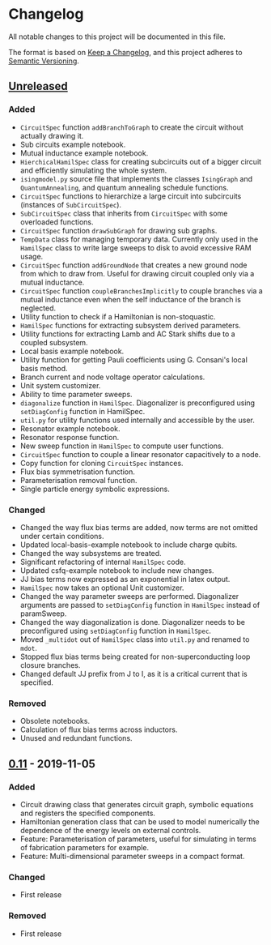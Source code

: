 # Changelog

All notable changes to this project will be documented in this file.

The format is based on [Keep a Changelog](https://keepachangelog.com/en/1.0.0/),
and this project adheres to [Semantic Versioning](https://semver.org/spec/v2.0.0.html).

## [Unreleased]

### Added

- `CircuitSpec` function `addBranchToGraph` to create the circuit without actually drawing it.
- Sub circuits example notebook.
- Mutual inductance example notebook.
- `HierchicalHamilSpec` class for creating subcircuits out of a bigger circuit and efficiently simulating the whole system.
- `isingmodel.py` source file that implements the classes `IsingGraph` and `QuantumAnnealing`, and quantum annealing schedule functions.
- `CircuitSpec` functions to hierarchize a large circuit into subcircuits (instances of `SubCircuitSpec`).
- `SubCircuitSpec` class that inherits from `CircuitSpec` with some overloaded functions.
- `CircuitSpec` function `drawSubGraph` for drawing sub graphs.
- `TempData` class for managing temporary data. Currently only used in the `HamilSpec` class to write large sweeps to disk to avoid excessive RAM usage.
- `CircuitSpec` function `addGroundNode` that creates a new ground node from which to draw from. Useful for drawing circuit coupled only via a mutual inductance.
- `CircuitSpec` function `coupleBranchesImplicitly` to couple branches via a mutual inductance even when the self inductance of the branch is neglected.
- Utility function to check if a Hamiltonian is non-stoquastic.
- `HamilSpec` functions for extracting subsystem derived parameters.
- Utility functions for extracting Lamb and AC Stark shifts due to a coupled subsystem.
- Local basis example notebook.
- Utility function for getting Pauli coefficients using G. Consani's local basis method.
- Branch current and node voltage operator calculations.
- Unit system customizer.
- Ability to time parameter sweeps.
- `diagonalize` function in `HamilSpec`. Diagonalizer is preconfigured using `setDiagConfig` function in HamilSpec.
- `util.py` for utility functions used internally and accessible by the user.
- Resonator example notebook.
- Resonator response function.
- New sweep function in `HamilSpec` to compute user functions.
- `CircuitSpec` function to couple a linear resonator capacitively to a node.
- Copy function for cloning `CircuitSpec` instances.
- Flux bias symmetrisation function.
- Parameterisation removal function.
- Single particle energy symbolic expressions.

### Changed

- Changed the way flux bias terms are added, now terms are not omitted under certain conditions.
- Updated local-basis-example notebook to include charge qubits.
- Changed the way subsystems are treated.
- Significant refactoring of internal `HamilSpec` code.
- Updated csfq-example notebook to include new changes.
- JJ bias terms now expressed as an exponential in latex output.
- `HamilSpec` now takes an optional Unit customizer.
- Changed the way parameter sweeps are performed. Diagonalizer arguments are passed to `setDiagConfig` function in `HamilSpec` instead of paramSweep.
- Changed the way diagonalization is done. Diagonalizer needs to be preconfigured using `setDiagConfig` function in `HamilSpec`.
- Moved `_multidot` out of `HamilSpec` class into `util.py` and renamed to `mdot`.
- Stopped flux bias terms being created for non-superconducting loop closure branches.
- Changed default JJ prefix from J to I, as it is a critical current that is specified.

### Removed

- Obsolete notebooks.
- Calculation of flux bias terms across inductors.
- Unused and redundant functions.

## [0.11] - 2019-11-05

### Added

- Circuit drawing class that generates circuit graph, symbolic equations and registers the specified components.
- Hamiltonian generation class that can be used to model numerically the dependence of the energy levels on external controls.
- Feature: Parameterisation of parameters, useful for simulating in terms of fabrication parameters for example.
- Feature: Multi-dimensional parameter sweeps in a compact format.

### Changed

- First release

### Removed

- First release


[unreleased]: https://tef1.physics.tamu.edu/ucanlfr/pycqed/compare/v0.11...master
[0.11]: https://tef1.physics.tamu.edu/ucanlfr/pycqed/tags/v0.11
